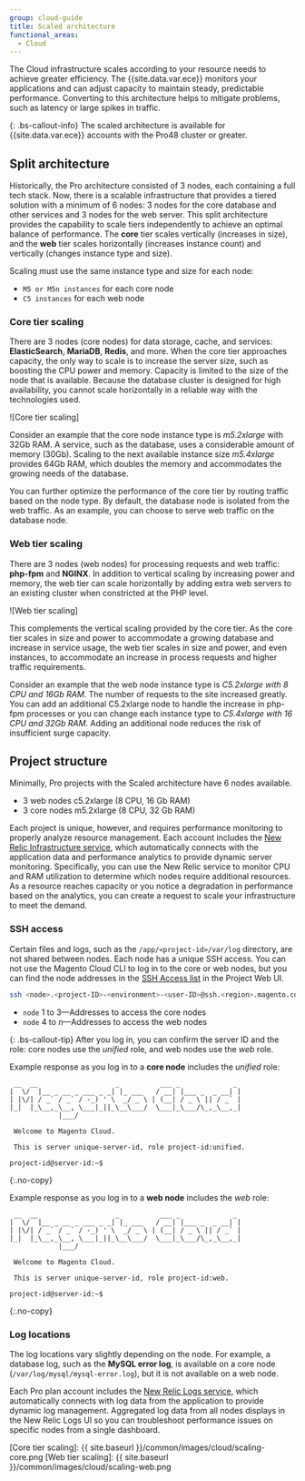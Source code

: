 ```yaml
---
group: cloud-guide
title: Scaled architecture
functional_areas:
  - Cloud
---
```


The Cloud infrastructure scales according to your resource needs to achieve greater efficiency. The {{site.data.var.ece}} monitors your applications and can adjust capacity to maintain steady, predictable performance. Converting to this architecture helps to mitigate problems, such as latency or large spikes in traffic.

{: .bs-callout-info}
The scaled architecture is available for {{site.data.var.ece}} accounts with the Pro48 cluster or greater.

## Split architecture

Historically, the Pro architecture consisted of 3 nodes, each containing a full tech stack. Now, there is a scalable infrastructure that provides a tiered solution with a minimum of 6 nodes: 3 nodes for the core database and other services and 3 nodes for the web server. This split architecture provides the capability to scale tiers independently to achieve an optimal balance of performance. The **core** tier scales vertically (increases in size), and the **web** tier scales horizontally (increases instance count) and vertically (changes instance type and size).

Scaling must use the same instance type and size for each node:

-  `M5 or M5n instances` for each core node
-  `C5 instances` for each web node

### Core tier scaling

There are 3 nodes (core nodes) for data storage, cache, and services: **ElasticSearch**, **MariaDB**, **Redis**, and more. When the core tier approaches capacity, the only way to scale is to increase the server size, such as boosting the CPU power and memory. Capacity is limited to the size of the node that is available. Because the database cluster is designed for high availability, you cannot scale horizontally in a reliable way with the technologies used.

![Core tier scaling]

Consider an example that the core node instance type is _m5.2xlarge_ with 32Gb RAM. A service, such as the database, uses a considerable amount of memory (30Gb). Scaling to the next available instance size _m5.4xlarge_ provides 64Gb RAM, which doubles the memory and accommodates the growing needs of the database.

You can further optimize the performance of the core tier by routing traffic based on the node type. By default, the database node is isolated from the web traffic. As an example, you can choose to serve web traffic on the database node.

### Web tier scaling

There are 3 nodes (web nodes) for processing requests and web traffic: **php-fpm** and **NGINX**. In addition to vertical scaling by increasing power and memory, the web tier can scale horizontally by adding extra web servers to an existing cluster when constricted at the PHP level.

![Web tier scaling]

This complements the vertical scaling provided by the core tier. As the core tier scales in size and power to accommodate a growing database and increase in service usage, the web tier scales in size and power, and even instances, to accommodate an increase in process requests and higher traffic requirements.

Consider an example that the web node instance type is _C5.2xlarge with 8 CPU and 16Gb RAM_. The number of requests to the site increased greatly. You can add an additional C5.2xlarge node to handle the increase in php-fpm processes or you can change each instance type to _C5.4xlarge with 16 CPU and 32Gb RAM_. Adding an additional node reduces the risk of insufficient surge capacity.

## Project structure

Minimally, Pro projects with the Scaled architecture have 6 nodes available.

-  3 web nodes c5.2xlarge (8 CPU, 16 Gb RAM)
-  3 core nodes m5.2xlarge (8 CPU, 32 Gb RAM)

Each project is unique, however, and requires performance monitoring to properly analyze resource management. Each account includes the [New Relic Infrastructure service][nri], which automatically connects with the application data and performance analytics to provide dynamic server monitoring. Specifically, you can use the New Relic service to monitor CPU and RAM utilization to determine which nodes require additional resources. As a resource reaches capacity or you notice a degradation in performance based on the analytics, you can create a request to scale your infrastructure to meet the demand.

### SSH access

Certain files and logs, such as the `/app/<project-id>/var/log` directory, are not shared between nodes. Each node has a unique SSH access. You can not use the Magento Cloud CLI to log in to the core or web nodes, but you can find the node addresses in the [SSH Access list] in the Project Web UI.

```bash
ssh <node>.<project-ID>-<environment>-<user-ID>@ssh.<region>.magento.com
```

-  `node` 1 to 3—Addresses to access the core nodes
-  `node` 4 to _n_—Addresses to access the web nodes

{: .bs-callout-tip}
After you log in, you can confirm the server ID and the role: core nodes use the _unified_ role, and web nodes use the _web_ role.

Example response as you log in to a **core node** includes the _unified_ role:

```terminal
 __  __                   _          ___ _             _
|  \/  |__ _ __ _ ___ _ _| |_ ___   / __| |___ _  _ __| |
| |\/| / _` / _` / -_) ' \  _/ _ \ | (__| / _ \ || / _` |
|_|  |_\__,_\__, \___|_||_\__\___/  \___|_\___/\_,_\__,_|
            |___/

 Welcome to Magento Cloud.

 This is server unique-server-id, role project-id:unified.

project-id@server-id:~$
```
{:.no-copy}

Example response as you log in to a **web node** includes the _web_ role:

```terminal
 __  __                   _          ___ _             _
|  \/  |__ _ __ _ ___ _ _| |_ ___   / __| |___ _  _ __| |
| |\/| / _` / _` / -_) ' \  _/ _ \ | (__| / _ \ || / _` |
|_|  |_\__,_\__, \___|_||_\__\___/  \___|_\___/\_,_\__,_|
            |___/

 Welcome to Magento Cloud.

 This is server unique-server-id, role project-id:web.

project-id@server-id:~$
```
{:.no-copy}

### Log locations

The log locations vary slightly depending on the node. For example, a database log, such as the **MySQL error log**, is available on a core node (`/var/log/mysql/mysql-error.log`), but it is not available on a web node.

Each Pro plan account includes the [New Relic Logs service][nri], which automatically connects with log data from the application to provide dynamic log management. Aggregated log data from all nodes displays in the New Relic Logs UI so you can troubleshoot performance issues on specific nodes from a single dashboard.

<!-- Link definitions -->
[Core tier scaling]: {{ site.baseurl }}/common/images/cloud/scaling-core.png
[Web tier scaling]: {{ site.baseurl }}/common/images/cloud/scaling-web.png

[SSH access list]: {{page.baseurl}}/cloud/env/environments-ssh.html#web-interface
[nri]: {{page.baseurl}}/cloud/project/new-relic.html
